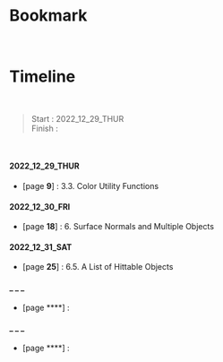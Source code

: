 # Bookmark

<!-- - [page ****] :  -->
<!-- - [page ****] :  -->

<br>

# Timeline

<br>

>Start   : 2022_12_29_THUR<br>
>Finish  : 

<br>

#### 2022_12_29_THUR
- [page **9**] : 3.3. Color Utility Functions

#### 2022_12_30_FRI
- [page **18**] : 6. Surface Normals and Multiple Objects

#### 2022_12_31_SAT
- [page **25**] : 6.5. A List of Hittable Objects

#### _ _ _
- [page ****] :

#### _ _ _
- [page ****] :

